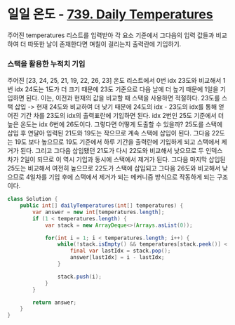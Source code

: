 # 일일 온도 - <a href="https://leetcode.com/problems/daily-temperatures/description/" target="_blank">739. Daily Temperatures</a>

주어진 temperatures 리스트를 입력받아 각 요소 기준에서 그다음의 입력 값들과 비교하여 더 따뜻한 날이 존재한다면 며칠이 걸리는지 출력란에 기입하기.

### 스택을 활용한 누적치 기입
주어진 [23, 24, 25, 21, 19, 22, 26, 23] 온도 리스트에서 0번 idx 23도와 비교해서 1번 idx 24도는 1도가 더 크기 때문에 23도 기준으로 다음 날에 더 높기 때문에 1일을 기입하면 된다. 이는, 이전과 현재의 값을 비교할 때 스택을 사용하면 적절하다. 23도를 스택 삽입 -> 현재 24도와 비교하여 더 낮기 때문에 24도의 idx - 23도의 idx를 통해 얻어진 기간 차를 23도의 idx의 출력표란에 기입하면 된다. idx 2번인 25도 기준에서 더 높은 온도는 idx 6번에 26도이다. 그렇다면 어떻게 도출할 수 있을까? 25도를 스택에 삽입 후 연달아 입력된 21도와 19도는 작으므로 계속 스택에 삽입이 된다. 그다음 22도는 19도 보다 높으므로 19도 기준에서 하루 기간을 출력란에 기입하게 되고 스택에서 제거가 된다. 그리고 그다음 삽입됐던 21도가 다시 22도와 비교해서 낮으므로 두 인덱스 차가 2일이 되므로 이 역시 기입과 동시에 스택에서 제거가 된다. 그다음 마지막 삽입된 25도는 비교해서 여전히 높으므로 22도가 스택에 삽입되고 그다음 26도와 비교해서 낮으므로 4일차를 기입 후에 스택에서 제거가 되는 메커니즘 방식으로 작동하게 되는 구조이다.

```java
class Solution {
    public int[] dailyTemperatures(int[] temperatures) {        
        var answer = new int[temperatures.length];
        if (1 < temperatures.length) {
            var stack = new ArrayDeque<>(Arrays.asList(0));

            for(int i = 1; i < temperatures.length; i++) {
                while(!stack.isEmpty() && temperatures[stack.peek()] < temperatures[i]) {
                    final var lastIdx = stack.pop();
                    answer[lastIdx] = i - lastIdx;
                }

                stack.push(i);
            }
        }

        return answer;
    }
}
```